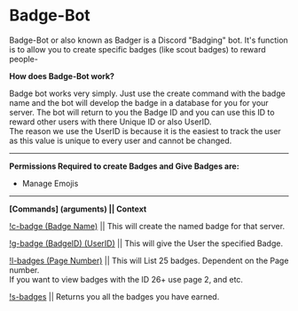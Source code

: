 # Badge-Bot
Badge-Bot or also known as Badger is a Discord "Badging" bot.
It's function is to allow you to create specific badges (like scout badges) to reward people-



**How does Badge-Bot work?**

Badge bot works very simply. Just use the create command with the badge name and the bot will develop the badge in a database for you for your server. The bot will return to you the Badge ID and you can use this ID to reward other users with there Unique ID or also UserID.  
The reason we use the UserID is because it is the easiest to track the user as this value is unique to every user and cannot be changed.  

<hr>

**Permissions Required to create Badges and Give Badges are:**

- Manage Emojis  

<hr>
  
  
**[Commands] (arguments) || Context**

<u>!c-badge (Badge Name)</u> || This will create the named badge for that server.

<u>!g-badge (BadgeID) (UserID)</u> || This will give the User the specified Badge.  

<u>!l-badges (Page Number)</u> || This will List 25 badges. Dependent on the Page number.  
If you want to view badges with the ID 26+ use page 2, and etc.

<u>!s-badges</u> || Returns you all the badges you have earned.

